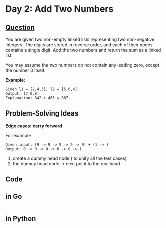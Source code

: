 # Day 2: Add Two Numbers

## [Question](https://leetcode.com/problems/add-two-numbers/description/)

You are given two non-empty linked lists representing two non-negative integers. The digits are stored in reverse order, and each of their nodes contains a single digit. Add the two numbers and return the sum as a linked list.

You may assume the two numbers do not contain any leading zero, except the number 0 itself.

**Example:**

```
Given l1 = [2,4,3], l2 = [5,6,4]
Output: [7,0,8]
Explanation: 342 + 465 = 807.

```

## Problem-Solving Ideas

**Edge cases:**
**carry forward**

For example
```
Given input: (9 -> 9 -> 9 -> 9 -> 9) + (1 -> )
Output: 0 -> 0 -> 0 -> 0 -> 0 -> 1

```
1. create a dummy head node ( to unify all the test cases)
2. the dummy head node -> next point to the real head


## Code
## in Go 

``` Go

```

## in Python

``` python
